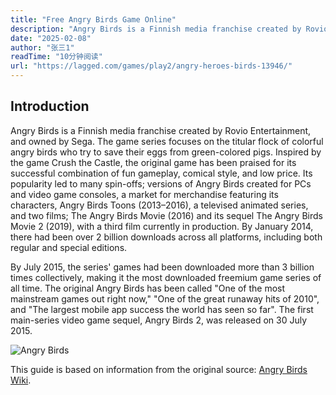 ```yaml
---
title: "Free Angry Birds Game Online"
description: "Angry Birds is a Finnish media franchise created by Rovio Entertainment, and owned by Sega. The game series focuses on the titular flock of colorful angry birds who try to save their eggs from green-colored pigs. Inspired by the game Crush the Castle, the original game has been praised for its successful combination of fun gameplay, comical style, and low price. "
date: "2025-02-08"
author: "张三1"
readTime: "10分钟阅读"
url: "https://lagged.com/games/play2/angry-heroes-birds-13946/"
---
```



## Introduction

Angry Birds is a Finnish media franchise created by Rovio Entertainment, and owned by Sega. The game series focuses on the titular flock of colorful angry birds who try to save their eggs from green-colored pigs. Inspired by the game Crush the Castle, the original game has been praised for its successful combination of fun gameplay, comical style, and low price. Its popularity led to many spin-offs; versions of Angry Birds created for PCs and video game consoles, a market for merchandise featuring its characters, Angry Birds Toons (2013–2016), a televised animated series, and two films; The Angry Birds Movie (2016) and its sequel The Angry Birds Movie 2 (2019), with a third film currently in production. By January 2014, there had been over 2 billion downloads across all platforms, including both regular and special editions.

By July 2015, the series' games had been downloaded more than 3 billion times collectively, making it the most downloaded freemium game series of all time. The original Angry Birds has been called "One of the most mainstream games out right now," "One of the great runaway hits of 2010", and "The largest mobile app success the world has seen so far". The first main-series video game sequel, Angry Birds 2, was released on 30 July 2015.

![Angry Birds](https://upload.wikimedia.org/wikipedia/en/6/60/Angry_Birds_Flock.webp)

This guide is based on information from the original source: [Angry Birds Wiki](https://en.wikipedia.org/wiki/Angry_Birds).